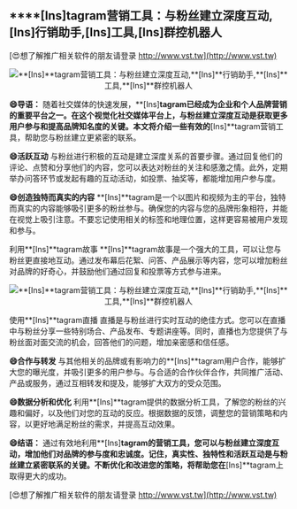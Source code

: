 ## ****[Ins]**tagram营销工具：与粉丝建立深度互动,**[Ins]**行销助手,**[Ins]**工具,**[Ins]**群控机器人**

[😍想了解推广相关软件的朋友请登录 http://www.vst.tw](http://www.vst.tw)

 <center><img src="https://vst.tw/MP4/tuiguang/png/2.png" alt="**[Ins]**tagram营销工具：与粉丝建立深度互动,**[Ins]**行销助手,**[Ins]**工具,**[Ins]**群控机器人"></center>

**😄导语：**
随着社交媒体的快速发展，**[Ins]**tagram已经成为企业和个人品牌营销的重要平台之一。在这个视觉化社交媒体平台上，与粉丝建立深度互动是获取更多用户参与和提高品牌知名度的关键。本文将介绍一些有效的**[Ins]**tagram营销工具，帮助您与粉丝建立更紧密的联系。

**😄活跃互动**
与粉丝进行积极的互动是建立深度关系的首要步骤。通过回复他们的评论、点赞和分享他们的内容，您可以表达对粉丝的关注和感激之情。此外，定期举办问答环节或发起有趣的互动活动，如投票、抽奖等，都能增加用户参与度。

**😄创造独特而真实的内容**
**[Ins]**tagram是一个以图片和视频为主的平台，独特而真实的内容能够吸引更多的粉丝参与。确保您的内容与您的品牌形象相符，并能在视觉上吸引注意。不要忘记使用相关的标签和地理位置，这样更容易被用户发现和参与。

利用**[Ins]**tagram故事
**[Ins]**tagram故事是一个强大的工具，可以让您与粉丝更直接地互动。通过发布幕后花絮、问答、产品展示等内容，您可以增加粉丝对品牌的好奇心，并鼓励他们通过回复和投票等方式参与进来。

 <center><img src="https://vst.tw/MP4/tuiguang/png/4.png" alt="**[Ins]**tagram营销工具：与粉丝建立深度互动,**[Ins]**行销助手,**[Ins]**工具,**[Ins]**群控机器人"></center>

使用**[Ins]**tagram直播
直播是与粉丝进行实时互动的绝佳方式。您可以在直播中与粉丝分享一些特别场合、产品发布、专题讲座等。同时，直播也为您提供了与粉丝面对面交流的机会，回答他们的问题，增加亲密感和信任感。

**😄合作与转发**
与其他相关的品牌或有影响力的**[Ins]**tagram用户合作，能够扩大您的曝光度，并吸引更多的用户参与。与合适的合作伙伴合作，共同推广活动、产品或服务，通过互相转发和提及，能够扩大双方的受众范围。

**😄数据分析和优化**
利用**[Ins]**tagram提供的数据分析工具，了解您的粉丝的兴趣和偏好，以及他们对您的互动的反应。根据数据的反馈，调整您的营销策略和内容，以更好地满足粉丝的需求，并提高互动效果。

**😄结语：**
通过有效地利用**[Ins]**tagram的营销工具，您可以与粉丝建立深度互动，增加他们对品牌的参与度和忠诚度。记住，真实性、独特性和活跃互动是与粉丝建立紧密联系的关键。不断优化和改进您的策略，将帮助您在**[Ins]**tagram上取得更大的成功。

[😍想了解推广相关软件的朋友请登录 http://www.vst.tw](http://www.vst.tw)



